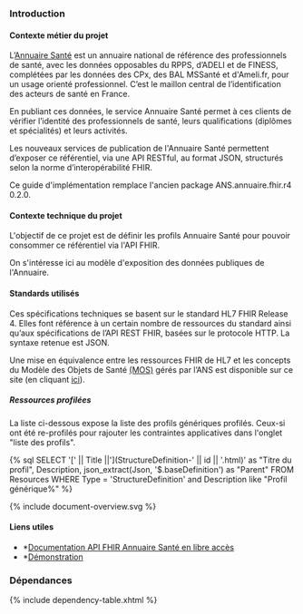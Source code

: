 ### Introduction

#### Contexte métier du projet

L’[Annuaire Santé](https://esante.gouv.fr/produits-services/annuaire-sante) est un annuaire national de référence des professionnels de santé, avec les données opposables du RPPS, d’ADELI et de FINESS, complétées par les données des CPx, des BAL MSSanté et d'Ameli.fr, pour un usage orienté professionnel. C’est le maillon central de l’identification des acteurs de santé en France.

En publiant ces données, le service Annuaire Santé permet à ces clients de vérifier l’identité des professionnels de santé, leurs qualifications (diplômes et spécialités) et leurs activités.

Les nouveaux services de publication de l'Annuaire Santé permettent d’exposer ce référentiel, via une API RESTful, au format JSON, structurés selon la norme d’interopérabilité FHIR.

Ce guide d'implémentation remplace l'ancien package ANS.annuaire.fhir.r4 0.2.0.

#### Contexte technique du projet

L'objectif de ce projet est de définir les profils Annuaire Santé pour pouvoir consommer ce référentiel via l'API FHIR.

On s'intéresse ici au modèle d'exposition des données publiques de l'Annuaire.

#### Standards utilisés

Ces spécifications techniques se basent sur le standard HL7 FHIR Release 4. Elles font référence à un certain nombre de ressources du standard ainsi qu’aux spécifications de l’API REST FHIR, basées sur le protocole HTTP. La syntaxe retenue est JSON.

Une mise en équivalence entre les ressources FHIR de HL7 et les concepts du Modèle des Objets de Santé [(MOS)](https://esante.gouv.fr/produits-services/mos-nos) gérés par l’ANS est disponible sur ce site (en cliquant [ici](mapping.html)).

##### Ressources profilées

La liste ci-dessous expose la liste des profils génériques profilés. Ceux-si ont été re-profilés pour rajouter les contraintes applicatives dans l'onglet "liste des profils".

{% sql SELECT '[' || Title ||'](StructureDefinition-' || id || '.html)' as "Titre du profil", Description, json_extract(Json, '$.baseDefinition') as "Parent" FROM Resources WHERE Type = 'StructureDefinition' and Description like "Profil générique%" %}

<!-- like "%Profil%" rajouté car induit une erreur si vide -->
<div class="figure" style="width:100%;">
    <p>{% include document-overview.svg %}</p>
</div>

#### Liens utiles

* *[Documentation API FHIR Annuaire Santé en libre accès](https://ansforge.github.io/annuaire-sante-fhir-documentation/)
* *[Démonstration](https://portail.openfhir.annuaire.sante.fr/)

### Dépendances

{% include dependency-table.xhtml %}
